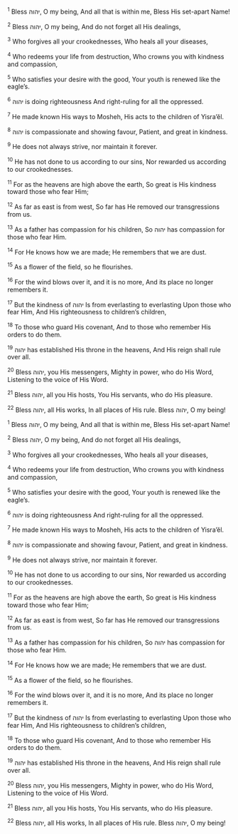 <sup>1</sup> Bless יהוה, O my being, And all that is within me, Bless His set-apart Name!

<sup>2</sup> Bless יהוה, O my being, And do not forget all His dealings,

<sup>3</sup> Who forgives all your crookednesses, Who heals all your diseases,

<sup>4</sup> Who redeems your life from destruction, Who crowns you with kindness and compassion,

<sup>5</sup> Who satisfies your desire with the good, Your youth is renewed like the eagle’s.

<sup>6</sup> יהוה is doing righteousness And right-ruling for all the oppressed.

<sup>7</sup> He made known His ways to Mosheh, His acts to the children of Yisra’ĕl.

<sup>8</sup> יהוה is compassionate and showing favour, Patient, and great in kindness.

<sup>9</sup> He does not always strive, nor maintain it forever.

<sup>10</sup> He has not done to us according to our sins, Nor rewarded us according to our crookednesses.

<sup>11</sup> For as the heavens are high above the earth, So great is His kindness toward those who fear Him;

<sup>12</sup> As far as east is from west, So far has He removed our transgressions from us.

<sup>13</sup> As a father has compassion for his children, So יהוה has compassion for those who fear Him.

<sup>14</sup> For He knows how we are made; He remembers that we are dust.

<sup>15</sup> As a flower of the field, so he flourishes.

<sup>16</sup> For the wind blows over it, and it is no more, And its place no longer remembers it.

<sup>17</sup> But the kindness of יהוה Is from everlasting to everlasting Upon those who fear Him, And His righteousness to children’s children,

<sup>18</sup> To those who guard His covenant, And to those who remember His orders to do them.

<sup>19</sup> יהוה has established His throne in the heavens, And His reign shall rule over all.

<sup>20</sup> Bless יהוה, you His messengers, Mighty in power, who do His Word, Listening to the voice of His Word.

<sup>21</sup> Bless יהוה, all you His hosts, You His servants, who do His pleasure.

<sup>22</sup> Bless יהוה, all His works, In all places of His rule. Bless יהוה, O my being!

<sup>1</sup> Bless יהוה, O my being, And all that is within me, Bless His set-apart Name!

<sup>2</sup> Bless יהוה, O my being, And do not forget all His dealings,

<sup>3</sup> Who forgives all your crookednesses, Who heals all your diseases,

<sup>4</sup> Who redeems your life from destruction, Who crowns you with kindness and compassion,

<sup>5</sup> Who satisfies your desire with the good, Your youth is renewed like the eagle’s.

<sup>6</sup> יהוה is doing righteousness And right-ruling for all the oppressed.

<sup>7</sup> He made known His ways to Mosheh, His acts to the children of Yisra’ĕl.

<sup>8</sup> יהוה is compassionate and showing favour, Patient, and great in kindness.

<sup>9</sup> He does not always strive, nor maintain it forever.

<sup>10</sup> He has not done to us according to our sins, Nor rewarded us according to our crookednesses.

<sup>11</sup> For as the heavens are high above the earth, So great is His kindness toward those who fear Him;

<sup>12</sup> As far as east is from west, So far has He removed our transgressions from us.

<sup>13</sup> As a father has compassion for his children, So יהוה has compassion for those who fear Him.

<sup>14</sup> For He knows how we are made; He remembers that we are dust.

<sup>15</sup> As a flower of the field, so he flourishes.

<sup>16</sup> For the wind blows over it, and it is no more, And its place no longer remembers it.

<sup>17</sup> But the kindness of יהוה Is from everlasting to everlasting Upon those who fear Him, And His righteousness to children’s children,

<sup>18</sup> To those who guard His covenant, And to those who remember His orders to do them.

<sup>19</sup> יהוה has established His throne in the heavens, And His reign shall rule over all.

<sup>20</sup> Bless יהוה, you His messengers, Mighty in power, who do His Word, Listening to the voice of His Word.

<sup>21</sup> Bless יהוה, all you His hosts, You His servants, who do His pleasure.

<sup>22</sup> Bless יהוה, all His works, In all places of His rule. Bless יהוה, O my being!

